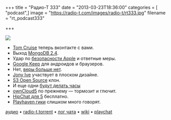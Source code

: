 +++
title = "Радио-Т 333"
date = "2013-03-23T18:36:00"
categories = [ "podcast",]
image = "https://radio-t.com/images/radio-t/rt333.jpg"
filename = "rt_podcast333"

+++

![](https://radio-t.com/images/radio-t/rt333.jpg)

* [Tom Cruise](http://www.eonline.com/news/400660/tom-cruise-joins-russian-social-networking-site-thanks-fans-for-warm-welcome) теперь вконтакте с вами.
* Выход [MongoDB 2.4](http://css.dzone.com/articles/mongodb-24-out?buffer_share=fb004).
* Удар по [безопасности Apple](http://readwrite.com/2013/03/22/apples-two-step-verification-gaping-security-flaw) и ответные меры.
* [Google Keep](http://techcrunch.com/2013/03/20/googles-keep-note-taking-web-and-android-app-gets-its-official-public-launch/) для андроидов и браузеров.
* Нет, [веры больше нет](http://gigaom.com/2013/03/20/sorry-google-you-can-keep-it-to-yourself/).
* [Jony Ive](http://techcrunch.com/2013/03/21/apple-jony-ive-ios-design-interface/) участвует в плоском дизайне.
* [S3 Open Source](http://www.wired.com/wiredenterprise/2013/03/riakcs-open-source/) клон.
* И еще одни [будут делать часы](http://techcrunch.com/2013/03/22/google-rumored-to-be-making-a-smartwatch-too/)
* [ownCloud5](http://cloudcomputing.sys-con.com/node/2590107) по прежнему — тормозит и глючит.
* [HipChat для 5](http://blog.hipchat.com/2013/03/21/hipchat-now-free-for-teams-of-5-users-or-fewer/) бесплатно.
* [Playhaven гики](http://venturebeat.com/2013/03/20/playhaven-developer-fired-for-making-sexual-jokes-after-sendgrids-developer-evangelist-outs-hi) слишком много говорят.

[аудио](http://cdn.radio-t.com/rt_podcast333.mp3) • [radio-t.torrent](http://cdn.radio-t.com/torrents/rt_podcast333.mp3.torrent) • [лог чата](http://chat.radio-t.com/logs/radio-t-333.html) • [wiki](http://wiki.radio-t.com/%D0%92%D1%8B%D0%BF%D1%83%D1%81%D0%BA_333) • [playchat](http://playchat.radio-t.com/?vol=333)<audio src="http://cdn.radio-t.com/rt_podcast333.mp3" preload="none"></audio>
